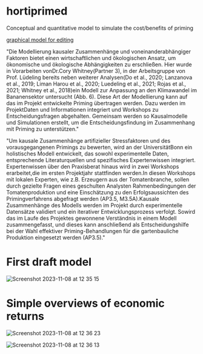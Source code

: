 # hortiprimed

Conceptual and quantitative model to simulate the cost/benefits of priming

[graphical model for editing](https://lucid.app/lucidspark/2312c99f-5730-4cb3-b9aa-fd3a8027334b/edit?viewport_loc=-11%2C-61%2C1283%2C1255%2C0_0&invitationId=inv_69fb1ce0-131b-4c0e-b9db-0fba1ec6a381#)

"Die Modellierung kausaler Zusammenhänge und voneinanderabhängiger Faktoren bietet einen wirtschaftlichen und ökologischen Ansatz, um ökonomische und ökologische Abhängigkeiten zu erschließen. Hier wurde in Vorarbeiten vonDr.Cory Whitney(Partner 3), in der Arbeitsgruppe von Prof. Lüdeling bereits neben weiterer Analysen(Do et al., 2020; Lanzanova et al., 2019; Liman Harou et al., 2020; Luedeling et al., 2021; Rojas et al., 2021; Whitney et al., 2018)ein Modell zur Anpassung an den Klimawandel im Bananensektor untersucht (Abb. 6). Diese Art der Modellierung kann auf das im Projekt entwickelte Priming übertragen werden. Dazu werden im ProjektDaten und Informationen integriert und Workshops zu Entscheidungsfragen abgehalten. Gemeinsam werden so Kausalmodelle und Simulationen erstellt, um die Entscheidungsfindung im Zusammenhang mit Priming zu unterstützen."

"Um kausale Zusammenhänge artifizieller Stressfaktoren und des vorausgegangenen Primings zu bewerten, wird an der UniversitätBonn ein holistisches Modell entwickelt, das sowohl experimentelle Daten, entsprechende Literaturquellen und spezifisches Expertenwissen integriert. Expertenwissen über den Praxisberat hinaus wird in zwei Workshops erarbeitet,die im ersten Projektjahr stattfinden werden.In diesen Workshops mit lokalen Experten, wie z.B. Erzeugern aus der Tomatenbranche, sollen durch gezielte Fragen eines geschulten Analysten Rahmenbedingungen der Tomatenproduktion und eine Einschätzung zu den Erfolgsaussichten des Primingverfahrens abgefragt werden (AP3.5, M3.5A).Kausale Zusammenhänge des Modells werden im Projekt durch experimentelle Datensätze validiert und ein iterativer Entwicklungsprozess verfolgt. Sowird das im Laufe des Projektes gewonnene Verständnis in einem Modell zusammengefasst, und dieses kann anschließend als Entscheidungshilfe bei der Wahl effektiver Priming-Behandlungen für die gartenbauliche Produktion eingesetzt werden (AP3.5)."

# First draft model 

![Screenshot 2023-11-08 at 12 35 15](https://github.com/CWWhitney/hortiprimed/assets/19190662/b2c8839e-2168-4659-a60d-2866b0e42aa3)

# Simple overviews of economic returns

![Screenshot 2023-11-08 at 12 36 23](https://github.com/CWWhitney/hortiprimed/assets/19190662/d42c9567-e342-47db-a651-12e626e066a2)

![Screenshot 2023-11-08 at 12 36 13](https://github.com/CWWhitney/hortiprimed/assets/19190662/156a246d-2659-483b-b7f0-1d6c3dea7cae)
